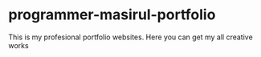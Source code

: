 # programmer-masirul-portfolio
  This is my profesional portfolio websites. Here you can get my all creative works
